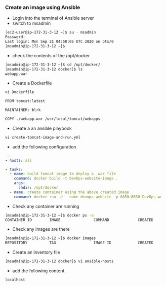 ### Create an image using Ansible 
* Login into the terminal of Ansible server
* switch to msadmin
``` bash
[ec2-user@ip-172-31-3-12 ~]$ su - msadmin
Password: 
Last login: Mon Sep 21 04:50:05 UTC 2020 on pts/0
[msadmin@ip-172-31-3-12 ~]$ 
```
* check the contents of the /opt/docker 
``` bash
[msadmin@ip-172-31-3-12 ~]$ cd /opt/docker/
[msadmin@ip-172-31-3-12 docker]$ ls
webapp.war
```
* Create a Dockerfile
``` bash
vi Dockerfile
```
``` bash
FROM tomcat:latest

MAINTAINER: blrk

COPY ./webapp.war /usr/local/tomcat/webapps
```
* Create a an ansible playbook
``` bash
vi create-tomcat-image-and-run.yml
```
* add the following configuration
``` yaml
---
- hosts: all

- tasks:
  - name: build tomcat image to deploy a  war file
    command: docker build -t DevOps-website-image .
    args:
      chdir: /opt/docker
  - name: create container using the above created image
    command: docker run -d --name devops-website -p 8080:8080 DevOps-website-image  
```
* Check any container are running 
``` bash
[msadmin@ip-172-31-3-12 ~]$ docker ps -a
CONTAINER ID        IMAGE               COMMAND             CREATED             STATUS              PORTS               NAMES
```
* Check any images are there 
``` bash
[msadmin@ip-172-31-3-12 ~]$ docker images
REPOSITORY          TAG                 IMAGE ID            CREATED             SIZE
```
* Create an inventory file
``` bash
[msadmin@ip-172-31-3-12 docker]$ vi ansible-hosts
```
* add the following content
``` bash
localhost
```





